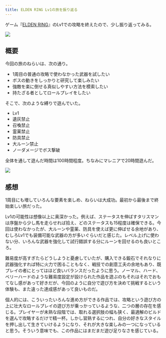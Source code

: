 ```yaml
---
title: ELDEN RING Lv1の旅を振り返る
---
```


ゲーム『[ELDEN RING](https://www.eldenring.jp/)』のLv1での攻略を終えたので、少し振り返ってみる。

![](https://i.imgur.com/YHRNAelh.jpg)

## 概要

今回の旅のねらいは、次の通り。

- 1周目の普通の攻略で使わなかった武器を試したい
- ボスの動きをしっかりと研究して楽しみたい
- 強敵を楽に倒せる真似しやすい方法を模索したい
- 持たざる者としてロールプレイをしたい

そこで、次のような縛りで遊んでいた。

- Lv1
- 遺灰禁止
- 召喚禁止
- 霊薬禁止
- 防具禁止
- 大ルーン禁止
- ノーダメージでボス撃破

全体を通して遊んだ時間は100時間程度。ちなみにマレニアで20時間遊んだ。

![](https://i.imgur.com/7fCDRyAh.jpg)

## 感想

1周目にも増していろんな要素を楽しめ、ねらいは大成功。最初から最後まで終始楽しい旅だった。

Lv1の可能性は想像以上に奥深かった。例えば、ステータスを伸ばすタリスマンは序盤から少し馬を走らせれば拾え、どのステータスも15程度は確保できる。今回は使わなかったが、大ルーンや霊薬、防具を使えば更に伸ばせる余地があり、むしろLv1でも装備可能な武器の方が多いぐらいだと感じた。レベル上げに使わない分、いろんな武器を強化して試行錯誤する分にルーンを回せるのも良いところ。

難易度が高すぎたらどうしようと憂慮していたが、購入できる鍛石でそれなりに武器強化すれば特に火力で困ることもなく、戦技での創意工夫の余地もあり、既プレイの者にとってはほど良いバランスだったように思う。ノーマル、ハード、ベリーハードのような難易度設定が設けられた作品を遊ぶのもそれはそれでおもてなし感があって好きだが、今回のように自分で遊び方を決めて挑戦するという体験も、また違った達成感があって良いものだ。

個人的には、こういったいろんな進め方ができる作品では、攻略という遊び方の上に壮大なロールプレイの遊び方が乗っかっているような、二つの層の存在を感じる。プレイヤーが未熟な段階では、取れる選択肢の幅も狭く、最適解のビルドを選んで攻略するだけで精一杯。しかし習熟するにつれ、自分の好きなスタイルを押し出して生きていけるようになり、それが大きな楽しみの一つになっていると思う。そういう意味でも、この作品にはまだまだ遊び足りなさを感じている。
